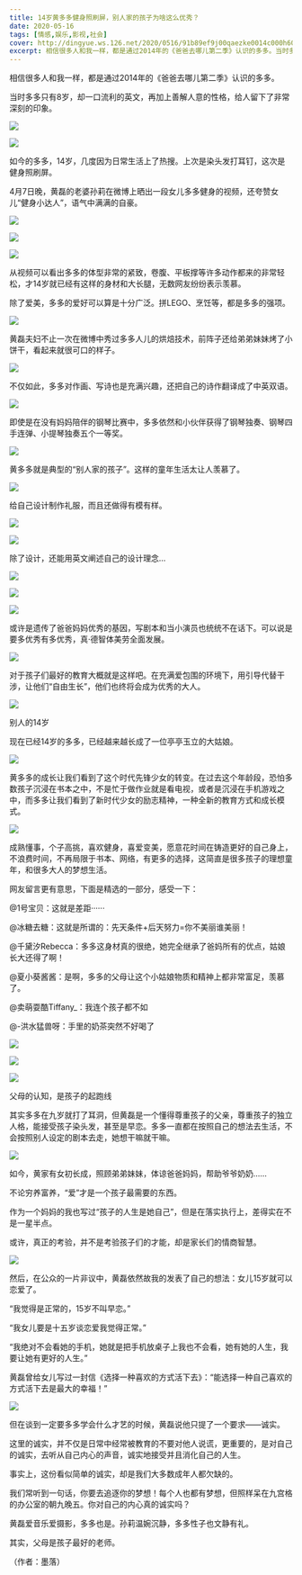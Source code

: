```yaml
---
title: 14岁黄多多健身照刷屏，别人家的孩子为啥这么优秀？
date: 2020-05-16
tags: [情感,娱乐,影视,社会]
cover: http://dingyue.ws.126.net/2020/0516/91b89ef9j00qaezke0014c000h600dvm.jpg
excerpt: 相信很多人和我一样，都是通过2014年的《爸爸去哪儿第二季》认识的多多。当时多多只有8岁，却一口流利的英文，再加上善解人意的性格，给人留下了非常深刻的印象。![](http://dingyue.ws.126.net/2020/051
---
```

相信很多人和我一样，都是通过2014年的《爸爸去哪儿第二季》认识的多多。

当时多多只有8岁，却一口流利的英文，再加上善解人意的性格，给人留下了非常深刻的印象。

![](http://dingyue.ws.126.net/2020/0516/91b89ef9j00qaezke0014c000h600dvm.jpg)  

![](http://dingyue.ws.126.net/2020/0516/5d3f4cadj00qaezke0014c000hs00dcm.jpg)  

如今的多多，14岁，几度因为日常生活上了热搜。上次是染头发打耳钉，这次是健身照刷屏。

4月7日晚，黄磊的老婆孙莉在微博上晒出一段女儿多多健身的视频，还夸赞女儿“健身小达人”，语气中满满的自豪。

![](http://dingyue.ws.126.net/2020/0516/5998bc14j00qaezkf000pc000c100i7m.jpg)  

![](http://dingyue.ws.126.net/2020/0516/40fec368j00qaezkf000oc000hs009wm.jpg)  

![](http://dingyue.ws.126.net/2020/0516/27beadcdj00qaezkg000kc000hs009um.jpg)  

从视频可以看出多多的体型非常的紧致，卷腹、平板撑等许多动作都来的非常轻松，才14岁就已经有这样的身材和大长腿，无数网友纷纷表示羡慕。

除了爱美，多多的爱好可以算是十分广泛。拼LEGO、烹饪等，都是多多的强项。

![](http://dingyue.ws.126.net/2020/0516/b97136ccj00qaezkg000zc000hs00bvm.jpg)  

黄磊夫妇不止一次在微博中秀过多多人儿的烘焙技术，前阵子还给弟弟妹妹烤了小饼干，看起来就很可口的样子。

![](http://dingyue.ws.126.net/2020/0516/fc01c91fj00qaezkh001uc000hs00vmm.jpg)  

不仅如此，多多对作画、写诗也是充满兴趣，还把自己的诗作翻译成了中英双语。

![](http://dingyue.ws.126.net/2020/0516/14393f5dj00qaezkh000wc000hs00dcm.jpg)  

即使是在没有妈妈陪伴的钢琴比赛中，多多依然和小伙伴获得了钢琴独奏、钢琴四手连弹、小提琴独奏五个一等奖。

![](http://dingyue.ws.126.net/2020/0516/97902e1bj00qaezki002zc000hs00uum.jpg)  

黄多多就是典型的“别人家的孩子”。这样的童年生活太让人羡慕了。

![](http://dingyue.ws.126.net/2020/0516/eb560372j00qaezkj0012c000hs00npm.jpg)  

给自己设计制作礼服，而且还做得有模有样。

![](http://dingyue.ws.126.net/2020/0516/209da668j00qaezkj0022c000hs00npm.jpg)  

![](http://dingyue.ws.126.net/2020/0516/461ccc47j00qaezkk001pc000hs00npm.jpg)  

除了设计，还能用英文阐述自己的设计理念...

![](http://dingyue.ws.126.net/2020/0516/e6f80fe8j00qaezkl002hc000hs00npm.jpg)  

![](http://dingyue.ws.126.net/2020/0516/cf4ec21bj00qaezkl001xc000hs00qom.jpg)  

![](http://dingyue.ws.126.net/2020/0516/f73f89b5j00qaezkm0017c000hs00bvm.jpg)  

或许是遗传了爸爸妈妈优秀的基因，写剧本和当小演员也统统不在话下。可以说是要多优秀有多优秀，真·德智体美劳全面发展。

![](http://dingyue.ws.126.net/2020/0516/949cbcacj00qaezkm000vc000hs00bvm.jpg)  

对于孩子们最好的教育大概就是这样吧。在充满爱包围的环境下，用引导代替干涉，让他们“自由生长”，他们也终将会成为优秀的大人。

![](http://dingyue.ws.126.net/2020/0516/66332968j00qaezkn001mc000hs00snm.jpg)  

别人的14岁

现在已经14岁的多多，已经越来越长成了一位亭亭玉立的大姑娘。

![](http://dingyue.ws.126.net/2020/0516/820a12fcj00qaezkn0013c000c800fym.jpg)  

黄多多的成长让我们看到了这个时代先锋少女的转变。在过去这个年龄段，恐怕多数孩子沉浸在书本之中，不是忙于做作业就是看电视，或者是沉浸在手机游戏之中，而多多让我们看到了新时代少女的励志精神，一种全新的教育方式和成长模式。

![](http://dingyue.ws.126.net/2020/0516/601f7842j00qaezko0019c000c800urm.jpg)  

成熟懂事，个子高挑，喜欢健身，喜爱变美，愿意花时间在铸造更好的自己身上，不浪费时间，不再局限于书本、网络，有更多的选择，这简直是很多孩子的理想童年，和很多大人的梦想生活。

网友留言更有意思，下面是精选的一部分，感受一下：

@1号宝贝：这就是差距······

@冰糖去糖：这就是所谓的：先天条件+后天努力=你不美丽谁美丽！

@千黛汐Rebecca：多多这身材真的很绝，她完全继承了爸妈所有的优点，姑娘长大还得了啊！

@夏小葵酱酱：是啊，多多的父母让这个小姑娘物质和精神上都非常富足，羡慕了。

@卖萌耍酷Tiffany_：我连个孩子都不如

@-洪水猛兽呀：手里的奶茶突然不好喝了

![](http://dingyue.ws.126.net/2020/0516/b18ce84dj00qaezko0013c000f500dim.jpg)  

![](http://dingyue.ws.126.net/2020/0516/92671d78j00qaezkp000vc000hs00dcm.jpg)  

![](http://dingyue.ws.126.net/2020/0516/36d890e4j00qaezkp000wc000hs00dcm.jpg)  

父母的认知，是孩子的起跑线

其实多多在九岁就打了耳洞，但黄磊是一个懂得尊重孩子的父亲，尊重孩子的独立人格，能接受孩子染头发，甚至是早恋。多多一直都在按照自己的想法去生活，不会按照别人设定的剧本去走，她想干嘛就干嘛。

![](http://dingyue.ws.126.net/2020/0516/2575c2f0j00qaezkq001kc000h600g9m.jpg)  

如今，黄家有女初长成，照顾弟弟妹妹，体谅爸爸妈妈，帮助爷爷奶奶……

不论穷养富养，“爱”才是一个孩子最需要的东西。

作为一个妈妈的我也写过“孩子的人生是她自己”，但是在落实执行上，差得实在不是一星半点。

或许，真正的考验，并不是考验孩子们的才能，却是家长们的情商智慧。

![](http://dingyue.ws.126.net/2020/0516/7a3d8882j00qaezkr0017c000h500lbm.jpg)  

然后，在公众的一片非议中，黄磊依然故我的发表了自己的想法：女儿15岁就可以恋爱了。

“我觉得是正常的，15岁不叫早恋。”

“我女儿要是十五岁谈恋爱我觉得正常。”

“我绝对不会看她的手机，她就是把手机放桌子上我也不会看，她有她的人生，我要让她有更好的人生。”

黄磊曾给女儿写过一封信《选择一种喜欢的方式活下去》：“能选择一种自己喜欢的方式活下去是最大的幸福！”

![](http://dingyue.ws.126.net/2020/0516/9ab10578j00qaezks0015c000c800fsm.jpg)  

但在谈到一定要多多学会什么才艺的时候，黄磊说他只提了一个要求——诚实。

这里的诚实，并不仅是日常中经常被教育的不要对他人说谎，更重要的，是对自己的诚实，去听从自己内心的声音，诚实地接受并且消化自己的人生。

事实上，这份看似简单的诚实，却是我们大多数成年人都欠缺的。

我们常听到一句话，你要去追逐你的梦想！每个人也都有梦想，但照样呆在九宫格的办公室的朝九晚五。你对自己的内心真的诚实吗？

黄磊爱音乐爱摄影，多多也是。孙莉温婉沉静，多多性子也文静有礼。

其实，父母是孩子最好的老师。

（作者：墨落）

